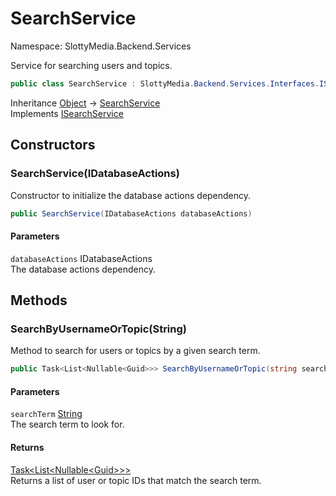 # SearchService

Namespace: SlottyMedia.Backend.Services

Service for searching users and topics.

```csharp
public class SearchService : SlottyMedia.Backend.Services.Interfaces.ISearchService
```

Inheritance [Object](https://docs.microsoft.com/en-us/dotnet/api/system.object) → [SearchService](./slottymedia.backend.services.searchservice.md)<br>
Implements [ISearchService](./slottymedia.backend.services.interfaces.isearchservice.md)

## Constructors

### **SearchService(IDatabaseActions)**

Constructor to initialize the database actions dependency.

```csharp
public SearchService(IDatabaseActions databaseActions)
```

#### Parameters

`databaseActions` IDatabaseActions<br>
The database actions dependency.

## Methods

### **SearchByUsernameOrTopic(String)**

Method to search for users or topics by a given search term.

```csharp
public Task<List<Nullable<Guid>>> SearchByUsernameOrTopic(string searchTerm)
```

#### Parameters

`searchTerm` [String](https://docs.microsoft.com/en-us/dotnet/api/system.string)<br>
The search term to look for.

#### Returns

[Task&lt;List&lt;Nullable&lt;Guid&gt;&gt;&gt;](https://docs.microsoft.com/en-us/dotnet/api/system.threading.tasks.task-1)<br>
Returns a list of user or topic IDs that match the search term.
